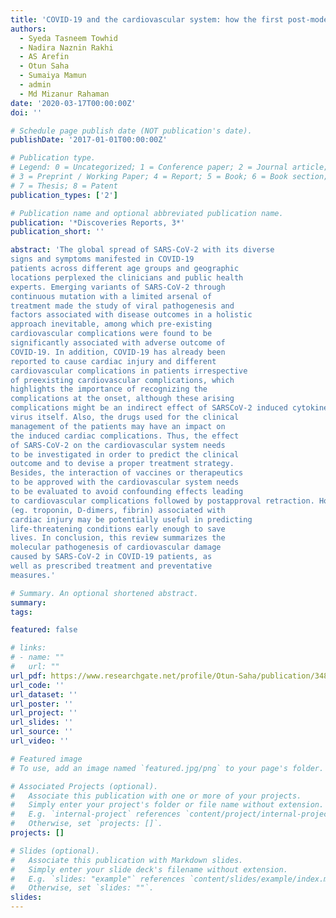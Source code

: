 ```yaml
---
title: 'COVID-19 and the cardiovascular system: how the first post-modern pandemic ‘weakened’our hearts'
authors:
  - Syeda Tasneem Towhid
  - Nadira Naznin Rakhi
  - AS Arefin
  - Otun Saha
  - Sumaiya Mamun
  - admin
  - Md Mizanur Rahaman
date: '2020-03-17T00:00:00Z'
doi: ''

# Schedule page publish date (NOT publication's date).
publishDate: '2017-01-01T00:00:00Z'

# Publication type.
# Legend: 0 = Uncategorized; 1 = Conference paper; 2 = Journal article;
# 3 = Preprint / Working Paper; 4 = Report; 5 = Book; 6 = Book section;
# 7 = Thesis; 8 = Patent
publication_types: ['2']

# Publication name and optional abbreviated publication name.
publication: '*Discoveries Reports, 3*'
publication_short: ''

abstract: 'The global spread of SARS-CoV-2 with its diverse
signs and symptoms manifested in COVID-19
patients across different age groups and geographic
locations perplexed the clinicians and public health
experts. Emerging variants of SARS-CoV-2 through
continuous mutation with a limited arsenal of
treatment made the study of viral pathogenesis and
factors associated with disease outcomes in a holistic
approach inevitable, among which pre-existing
cardiovascular complications were found to be
significantly associated with adverse outcome of
COVID-19. In addition, COVID-19 has already been
reported to cause cardiac injury and different
cardiovascular complications in patients irrespective
of preexisting cardiovascular complications, which
highlights the importance of recognizing the
complications at the onset, although these arising
complications might be an indirect effect of SARSCoV-2 induced cytokine storm or hypoxia rather the
virus itself. Also, the drugs used for the clinical
management of the patients may have an impact on
the induced cardiac complications. Thus, the effect
of SARS-CoV-2 on the cardiovascular system needs
to be investigated in order to predict the clinical
outcome and to devise a proper treatment strategy.
Besides, the interaction of vaccines or therapeutics
to be approved with the cardiovascular system needs
to be evaluated to avoid confounding effects leading
to cardiovascular complications followed by postapproval retraction. However, potential biomarkers
(eg. troponin, D-dimers, fibrin) associated with
cardiac injury may be potentially useful in predicting
life-threatening conditions early enough to save
lives. In conclusion, this review summarizes the
molecular pathogenesis of cardiovascular damage
caused by SARS-CoV-2 in COVID-19 patients, as
well as prescribed treatment and preventative
measures.'

# Summary. An optional shortened abstract.
summary:
tags:

featured: false

# links:
# - name: ""
#   url: ""
url_pdf: https://www.researchgate.net/profile/Otun-Saha/publication/348416896_COVID-19_and_the_Cardiovascular_System_How_the_First_Post-_Modern_Pandemic_'Weakened'_our_Hearts/links/5ffdcedb299bf140888f784d/COVID-19-and-the-Cardiovascular-System-How-the-First-Post-Modern-Pandemic-Weakened-our-Hearts.pdf
url_code: ''
url_dataset: ''
url_poster: ''
url_project: ''
url_slides: ''
url_source: ''
url_video: ''

# Featured image
# To use, add an image named `featured.jpg/png` to your page's folder.

# Associated Projects (optional).
#   Associate this publication with one or more of your projects.
#   Simply enter your project's folder or file name without extension.
#   E.g. `internal-project` references `content/project/internal-project/index.md`.
#   Otherwise, set `projects: []`.
projects: []

# Slides (optional).
#   Associate this publication with Markdown slides.
#   Simply enter your slide deck's filename without extension.
#   E.g. `slides: "example"` references `content/slides/example/index.md`.
#   Otherwise, set `slides: ""`.
slides:
---
```



